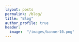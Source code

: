 ```yaml
---
layout: posts
permalink: /blog/
title: "Blog"
author_profile: true
header:
  image:  "/images/banner10.png"
---
```




